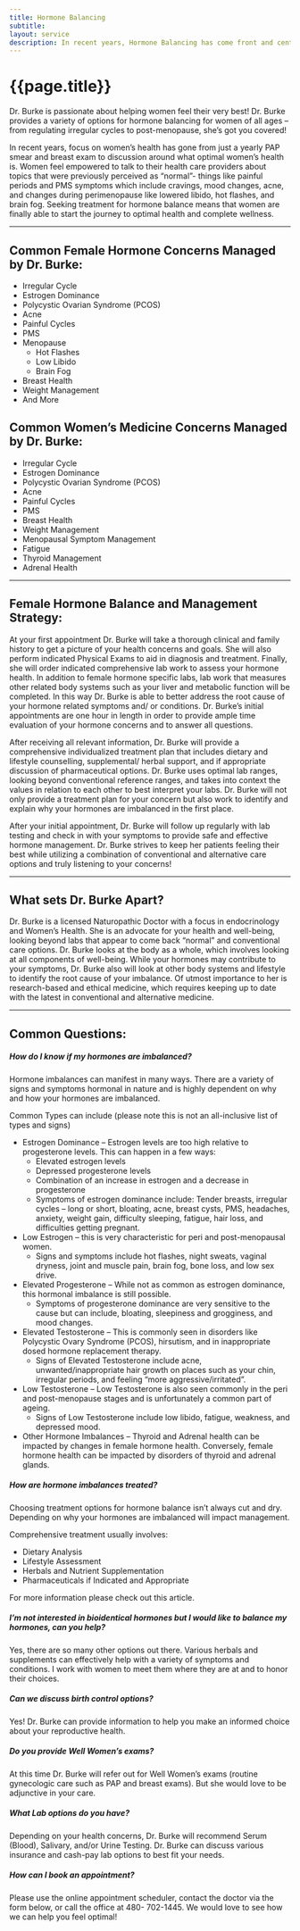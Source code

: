 ```yaml
---
title: Hormone Balancing
subtitle: 
layout: service
description: In recent years, Hormone Balancing has come front and center when it comes to optimal women's health...
---
```


# {{page.title}}

Dr. Burke is passionate about helping women feel their very best! Dr. Burke provides a variety of options for hormone balancing for women of all ages – from regulating irregular cycles to post-menopause, she’s got you covered!

In recent years, focus on women’s health has gone from just a yearly PAP smear and breast exam to discussion around what optimal women’s health is. Women feel empowered to talk to their health care providers about topics that were previously perceived as “normal”- things like painful periods and PMS symptoms which include cravings, mood changes, acne, and changes during perimenopause like lowered libido, hot flashes, and brain fog. Seeking treatment for hormone balance means that women are finally able to start the journey to optimal health and complete wellness.

***

## Common Female Hormone Concerns Managed by Dr. Burke:

* Irregular Cycle 
* Estrogen Dominance
* Polycystic Ovarian Syndrome (PCOS)
* Acne
* Painful Cycles 
* PMS 
* Menopause 
    * Hot Flashes
    * Low Libido
    * Brain Fog
* Breast Health
* Weight Management
* And More

## Common Women’s Medicine Concerns Managed by Dr. Burke:

* Irregular Cycle
* Estrogen Dominance
* Polycystic Ovarian Syndrome (PCOS)
* Acne
* Painful Cycles
* PMS
* Breast Health
* Weight Management
* Menopausal Symptom Management
* Fatigue
* Thyroid Management
* Adrenal Health 

***

## Female Hormone Balance and Management Strategy:

At your first appointment Dr. Burke will take a thorough clinical and family history to get a picture of your health concerns and goals. She will also perform indicated Physical Exams to aid in diagnosis and treatment. Finally, she will order indicated comprehensive lab work to assess your hormone health. In addition to female hormone specific labs, lab work that measures other related body systems such as your liver and metabolic function will be completed. In this way Dr. Burke is able to better address the root cause of your hormone related symptoms and/ or conditions. Dr. Burke’s initial appointments are one hour in length in order to provide ample time evaluation of your hormone concerns and to answer all questions. 

After receiving all relevant information, Dr. Burke will provide a comprehensive individualized treatment plan that includes dietary and lifestyle counselling, supplemental/ herbal support, and if appropriate discussion of pharmaceutical options. Dr. Burke uses optimal lab ranges, looking beyond conventional reference ranges, and takes into context the values in relation to each other to best interpret your labs. Dr. Burke will not only provide a treatment plan for your concern but also work to identify and explain why your hormones are imbalanced in the first place.

After your initial appointment, Dr. Burke will follow up regularly with lab testing and check in with your symptoms to provide safe and effective hormone management. Dr. Burke strives to keep her patients feeling their best while utilizing a combination of conventional and alternative care options and truly listening to your concerns! 

***

## What sets Dr. Burke Apart?

Dr. Burke is a licensed Naturopathic Doctor with a focus in endocrinology and Women’s Health. She is an advocate for your health and well-being, looking beyond labs that appear to come back “normal” and conventional care options. Dr. Burke looks at the body as a whole, which involves looking at all components of well-being. While your hormones may contribute to your symptoms, Dr. Burke also will look at other body systems and lifestyle to identify the root cause of your imbalance. Of utmost importance to her is research-based and ethical medicine, which requires keeping up to date with the latest in conventional and alternative medicine. 

***

## Common Questions:

##### How do I know if my hormones are imbalanced?

Hormone imbalances can manifest in many ways. There are a variety of signs and symptoms hormonal in nature and is highly dependent on why and how your hormones are imbalanced. 

Common Types can include (please note this is not an all-inclusive list of types and signs)

* Estrogen Dominance – Estrogen levels are too high relative to progesterone levels. This can happen in a few ways:
  * Elevated estrogen levels
  * Depressed progesterone levels
  * Combination of an increase in estrogen and a decrease in progesterone
  * Symptoms of estrogen dominance include: Tender breasts, irregular cycles – long or short, bloating, acne, breast cysts, PMS, headaches, anxiety, weight gain, difficulty sleeping, fatigue, hair loss, and difficulties getting pregnant. 
* Low Estrogen – this is very characteristic for peri and post-menopausal women. 
    * Signs and symptoms include hot flashes, night sweats, vaginal dryness, joint and muscle pain, brain fog, bone loss, and low sex drive.
* Elevated Progesterone – While not as common as estrogen dominance, this hormonal imbalance is still possible. 
    * Symptoms of progesterone dominance are very sensitive to the cause but can include, bloating, sleepiness and grogginess, and mood changes.
* Elevated Testosterone – This is commonly seen in disorders like Polycystic Ovary Syndrome (PCOS), hirsutism, and in inappropriate dosed hormone replacement therapy.
    * Signs of Elevated Testosterone include acne, unwanted/inappropriate hair growth on places such as your chin, irregular periods, and feeling “more aggressive/irritated”.
* Low Testosterone – Low Testosterone is also seen commonly in the peri and post-menopause stages and is unfortunately a common part of ageing. 
     *  Signs of Low Testosterone include low libido, fatigue, weakness, and depressed mood.
* Other Hormone Imbalances – Thyroid and Adrenal health can be impacted by changes in female hormone health. Conversely, female hormone health can be impacted by disorders of thyroid and adrenal glands.

##### How are hormone imbalances treated?

Choosing treatment options for hormone balance isn’t always cut and dry. Depending on why your hormones are imbalanced will impact management.

Comprehensive treatment usually involves:

* Dietary Analysis
* Lifestyle Assessment
* Herbals and Nutrient Supplementation
* Pharmaceuticals if Indicated and Appropriate

For more information please check out this article. 

#####  I’m not interested in bioidentical hormones but I would like to balance my hormones, can you help?

Yes, there are so many other options out there. Various herbals and supplements can effectively help with a variety of symptoms and conditions. I work with women to meet them where they are at and to honor their choices.  

##### Can we discuss birth control options?

Yes! Dr. Burke can provide information to help you make an informed choice about your reproductive health.

##### Do you provide Well Women’s exams?

At this time Dr. Burke will refer out for Well Women’s exams (routine gynecologic care such as PAP and breast exams). But she would love to be adjunctive in your care.

##### What Lab options do you have?

Depending on your health concerns, Dr. Burke will recommend Serum (Blood), Salivary, and/or Urine Testing. Dr. Burke can discuss various insurance and cash-pay lab options to best fit your needs.

##### How can I book an appointment?

Please use the online appointment scheduler, contact the doctor via the form below, or call the office at 480- 702-1445. We would love to see how we can help you feel optimal!